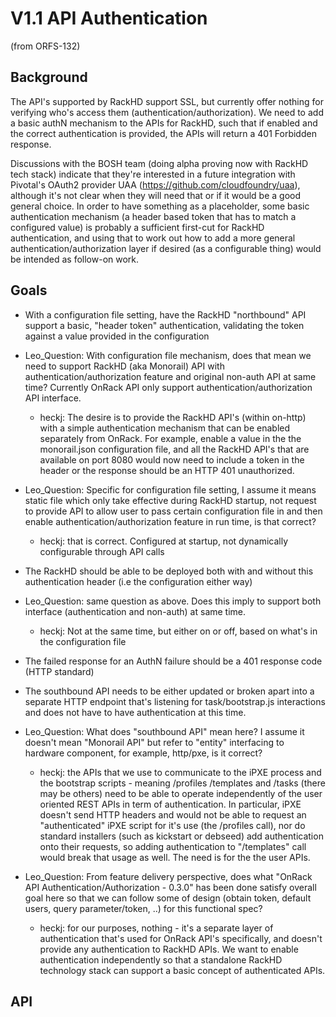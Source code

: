 # V1.1 API Authentication

(from ORFS-132)

## Background

The API's supported by RackHD support SSL, but currently offer nothing for verifying who's access them (authentication/authorization). We need to add a basic authN mechanism to the APIs for RackHD, such that if enabled and the correct authentication is provided, the APIs will return a 401 Forbidden response.

Discussions with the BOSH team (doing alpha proving now with RackHD tech stack) indicate that they're interested in a future integration with Pivotal's OAuth2 provider UAA (https://github.com/cloudfoundry/uaa), although it's not clear when they will need that or if it would be a good general choice. In order to have something as a placeholder, some basic authentication mechanism (a header based token that has to match a configured value) is probably a sufficient first-cut for RackHD authentication, and using that to work out how to add a more general authentication/authorization layer if desired (as a configurable thing) would be intended as follow-on work.


## Goals

- With a configuration file setting, have the RackHD "northbound" API support a basic, "header token" authentication, validating the token against a value provided in the configuration
 - Leo_Question: With configuration file mechanism, does that mean we need to support RackHD (aka Monorail) API with authentication/authorization feature and original non-auth API at same time? Currently OnRack API only support authentication/authorization API interface.
   - heckj: The desire is to provide the RackHD API's (within on-http) with a simple authentication mechanism that can be enabled separately from OnRack. For example, enable a value in the the monorail.json configuration file, and all the RackHD API's that are available on port 8080 would now need to include a token in the header or the response should be an HTTP 401 unauthorized.

 - Leo_Question: Specific for configuration file setting, I assume it means static file which only take effective during RackHD startup, not request to provide API to allow user to pass certain configuration file in and then enable authentication/authorization feature in run time, is that correct?
   - heckj: that is correct. Configured at startup, not dynamically configurable through API calls

- The RackHD should be able to be deployed both with and without this authentication header (i.e the configuration either way)

 - Leo_Question: same question as above. Does this imply to support both interface (authentication and non-auth) at same time.
   - heckj: Not at the same time, but either on or off, based on what's in the configuration file

- The failed response for an AuthN failure should be a 401 response code (HTTP standard)
- The southbound API needs to be either updated or broken apart into a separate HTTP endpoint that's listening for task/bootstrap.js interactions and does not have to have authentication at this time.
 - Leo_Question: What does "southbound API" mean here? I assume it doesn't mean "Monorail API" but refer to "entity" interfacing to hardware component, for example, http/pxe, is it correct?
    - heckj: the APIs that we use to communicate to the iPXE process and the bootstrap scripts - meaning /profiles /templates and /tasks (there may be others) need to be able to operate independently of the user oriented REST APIs in term of authentication. In particular, iPXE doesn't send HTTP headers and would not be able to request an "authenticated" iPXE script for it's use (the /profiles call), nor do standard installers (such as kickstart or debseed) add authentication onto their requests, so adding authentication to "/templates" call would break that usage as well. The need is for the the user APIs.

 - Leo_Question: From feature delivery perspective, does what "OnRack API Authentication/Authorization - 0.3.0" has been done satisfy overall goal here so that we can follow some of design (obtain token, default users, query parameter/token, ..) for this functional spec?
   - heckj: for our purposes, nothing - it's a separate layer of authentication that's used for OnRack API's specifically, and doesn't provide any authentication to RackHD APIs. We want to enable authentication independently so that a standalone RackHD technology stack can support a basic concept of authenticated APIs.

## API

